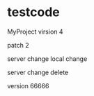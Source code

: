 # testcode

MyProject
virsion 4

patch 2

server change
local change

server change delete

version 66666
